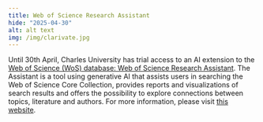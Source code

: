 ```yaml
---
title: Web of Science Research Assistant
hide: "2025-04-30"
alt: alt text
img: /img/clarivate.jpg
---
```

Until 30th April, Charles University has trial access to an AI extension to the [Web of Science (WoS) database: Web of Science Research Assistant](https://cuni.primo.exlibrisgroup.com/discovery/fulldisplay?context=L&vid=420CKIS_INST:DB&search_scope=DBsearch&tab=DB_search&docid=alma9925591385206986&lang=en).
The Assistant is a tool using generative AI that assists users in searching the Web of Science Core Collection, provides reports and visualizations of search results and offers the possibility to explore connections between topics, literature and authors.
For more information, please visit [this website](https://ai.cuni.cz/AIEN-18.html?news=25231&locale=en).
